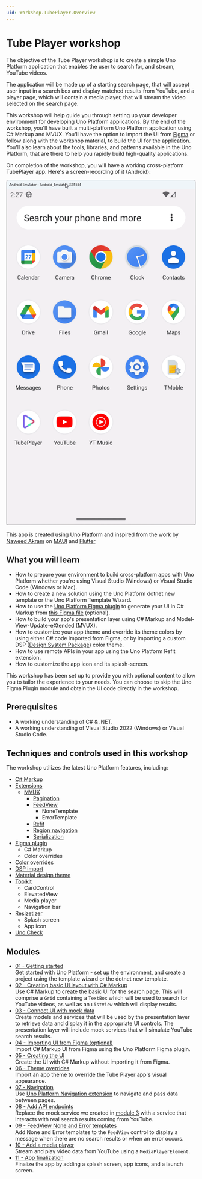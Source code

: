 ```yaml
---
uid: Workshop.TubePlayer.Overview
---
```


# Tube Player workshop

The objective of the Tube Player workshop is to create a simple Uno Platform application that enables the user to search for, and stream, YouTube videos. 

The application will be made up of a starting search page, that will accept user input in a search box and display matched results from YouTube, and a player page, which will contain a media player, that will stream the video selected on the search page.

This workshop will help guide you through setting up your developer environment for developing Uno Platform applications. By the end of the workshop, you'll have built a multi-platform Uno Platform application using C# Markup and MVUX. You'll have the option to import the UI from [Figma](https://aka.platform.uno/uno-figma) or follow along with the workshop material, to build the UI for the application. You'll also learn about the tools, libraries, and patterns available in the Uno Platform, that are there to help you rapidly build high-quality applications.
 
On completion of the workshop, you will have a working cross-platform TubePlayer app. Here's a screen-recording of it (Android):

![Completed TubePlayer app](modules/11-App-Finalization/ui-output.gif)

This app is created using Uno Platform and inspired from the work by [Naweed Akram](https://twitter.com/xgeno "@xgeno") on [MAUI](https://github.com/naweed/MauiTubePlayer) and [Flutter](https://github.com/naweed/FlutterTubePlayer)

## What you will learn 

- How to prepare your environment to build cross-platform apps with Uno Platform whether you're using Visual Studio (Windows) or Visual Studio Code (Windows or Mac). 
- How to create a new solution using the Uno Platform dotnet new template or the Uno Platform Template Wizard.
- How to use the [Uno Platform Figma plugin](https://aka.platform.uno/uno-figma) to generate your UI in C# Markup from [this Figma file](https://aka.platform.uno/uno-figma-tubeplayer-workshop) (optional).
- How to build your app's presentation layer using C# Markup and Model-View-Update-eXtended (MVUX). 
- How to customize your app theme and override its theme colors by using either C# code imported from Figma, or by importing a custom DSP ([Design System Package](https://github.com/AdobeXD/design-system-package-dsp)) color theme.
- How to use remote APIs in your app using the Uno Platform Refit extension.
- How to customize the app icon and its splash-screen.

This workshop has been set up to provide you with optional content to allow you to tailor the experience to your needs. You can choose to skip the Uno Figma Plugin module and obtain the UI code directly in the workshop.
 
## Prerequisites 
 
- A working understanding of C# & .NET.
- A working understanding of Visual Studio 2022 (Windows) or Visual Studio Code.
 
 ## Techniques and controls used in this workshop

The workshop utilizes the latest Uno Platform features, including:

- [C# Markup](xref:Reference.Markup.GettingStarted)
- [Extensions](xref:Overview.Features)
  - [MVUX](xref:Overview.Mvux.Overview)
    - [Pagination](xref:Overview.Mvux.Advanced.Pagination)
    - [FeedView](xref:Overview.Mvux.FeedView)
        - NoneTemplate
        - ErrorTemplate
    - [Refit](xref:Overview.Http)
    - [Region navigation](xref:Overview.Navigation)
    - [Serialization](xref:Overview.Serialization)
- [Figma plugin](https://aka.platform.uno/uno-figma)
    - C# Markup
    - Color overrides
- [Color overrides](xref:uno.themes.material.getstarted)
- [DSP import](xref:Uno.Material.DSP)
- [Material design theme](xref:uno.themes.material.getstarted)
- [Toolkit](xref:Toolkit.GettingStarted)
    - CardControl
    - ElevatedView 
    - Media player
    - Navigation bar
- [Resizetizer](xref:Uno.Resizetizer.GettingStarted)
    - Splash screen
    - App icon 
- [Uno Check](xref:UnoCheck.UsingUnoCheck)
<!-- TODO: Other notable controls or features? https://github.com/unoplatform/workshops-private/issues/9 -->          

## Modules

- [01 - Getting started](xref:Workshop.TubePlayer.GetStarted)  
    Get started with Uno Platform - set up the environment, and create a project using the template wizard or the dotnet new template.  
- [02 - Creating basic UI layout with C# Markup](xref:Workshop.TubePlayer.BasicLayout)  
    Use C# Markup to create the basic UI for the search page. This will comprise a `Grid` containing a `TextBox` which will be used to search for YouTube videos, as well as an `ListView` which will display results. 
- [03 - Connect UI with mock data](xref:Workshop.TubePlayer.MockData)  
    Create models and services that will be used by the presentation layer to retrieve data and display it in the appropriate UI controls. The presentation layer will include mock services that will simulate YouTube search results.
- [04 - Importing UI from Figma (optional)](xref:Workshop.TubePlayer.Figma)  
    Import C# Markup UI from Figma using the Uno Platform Figma plugin.
- [05 - Creating the UI](xref:Workshop.TubePlayer.UI)  
    Create the UI with C# Markup without importing it from Figma.
- [06 - Theme overrides](xref:Workshop.TubePlayer.ThemeOverrides)  
    Import an app theme to override the Tube Player app's visual appearance.
- [07 - Navigation](xref:Workshop.TubePlayer.Navigation)  
    Use [Uno Platform Navigation extension](xref:Overview.Navigation) to navigate and pass data between pages.
- [08 - Add API endpoints](xref:Workshop.TubePlayer.ApiEndpoints)  
    Replace the mock service we created in [module 3](xref:Workshop.TubePlayer.MockData) with a service that interacts with real search results coming from YouTube.
- [09 - FeedView None and Error templates](xref:Workshop.TubePlayer.FeedView)  
    Add None and Error templates to the `FeedView` control to display a message when there are no search results or when an error occurs.
- [10 - Add a media player](xref:Workshop.TubePlayer.MediaPlayer)  
    Stream and play video data from YouTube using a `MediaPlayerElement`.
- [11 - App finalization](xref:Workshop.TubePlayer.Finalization)  
    Finalize the app by adding a splash screen, app icons, and a launch screen.